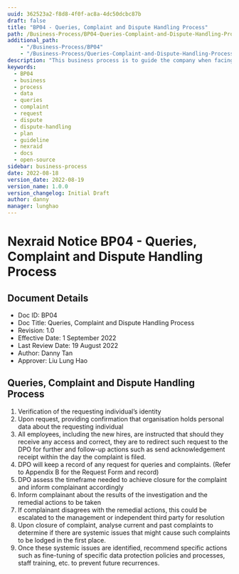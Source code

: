 ```yaml
---
uuid: 362523a2-f8d8-4f0f-ac8a-4dc50dcbc87b
draft: false
title: "BP04 - Queries, Complaint and Dispute Handling Process"
path: /Business-Process/BP04-Queries-Complaint-and-Dispute-Handling-Process
additional_path:
    - "/Business-Process/BP04"
    - "/Business-Process/Queries-Complaint-and-Dispute-Handling-Process"
description: "This business process is to guide the company when facing queries, complaint and dispute."
keywords:
  - BP04
  - business
  - process
  - data
  - queries
  - complaint
  - request
  - dispute
  - dispute-handling
  - plan
  - guideline
  - nexraid
  - docs
  - open-source
sidebar: business-process
date: 2022-08-18
version_date: 2022-08-19
version_name: 1.0.0
version_changelog: Initial Draft
author: danny
manager: lunghao
---
```



# Nexraid Notice BP04 - Queries, Complaint and Dispute Handling Process

## Document Details
* Doc ID: BP04
* Doc Title: Queries, Complaint and Dispute Handling Process
* Revision: 1.0
* Effective Date: 1 September 2022
* Last Review Date: 19 August 2022
* Author: Danny Tan
* Approver: Liu Lung Hao


## Queries, Complaint and Dispute Handling Process
1. Verification of the requesting individual’s identity
2. Upon request, providing confirmation that organisation holds personal data about the requesting individual 
3. All employees, including the new hires, are instructed that should they receive any access and correct, they are to redirect such request to the DPO for further and follow-up actions such as send acknowledgement receipt within the day the complaint is filed.
4. DPO will keep a record of any request for queries and complaints. (Refer to Appendix B for the Request Form and record)
5. DPO assess the timeframe needed to achieve closure for the complaint and inform complainant accordingly
6. Inform complainant about the results of the investigation and the remedial actions to be taken 
7. If complainant disagrees with the remedial actions, this could be escalated to the management or independent third party for resolution
8. Upon closure of complaint, analyse current and past complaints to determine if there are systemic issues that might cause such complaints to be lodged in the first place. 
9. Once these systemic issues are identified, recommend specific actions such as fine-tuning of specific data protection policies and processes, staff training, etc. to prevent future recurrences.